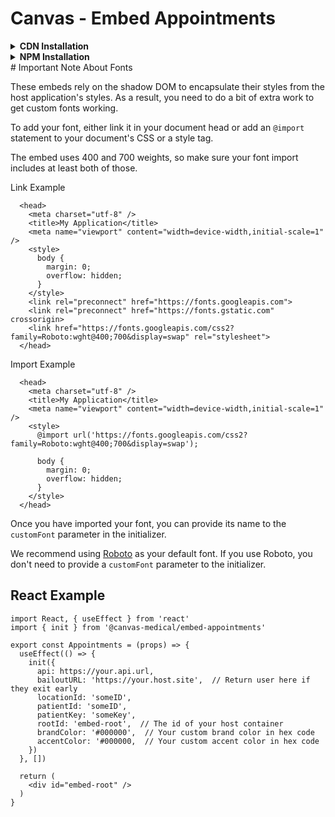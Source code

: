 # Canvas - Embed Appointments

<details>
<summary> <b> CDN Installation </b> </summary>

- Add a host container

```
<div id="embed-root"></div>
```

- Add CDN Link to your application

```
<script src="https://d16rsv1d4y8ohr.cloudfront.net/appointments.js" type="text/javascript"></script>
```

- Add a script tag to initialize application

```
<script type="text/javascript">
  Appointments.init({
    api: https://your.api.url,
    bailoutURL: https://your.host.site,  // Return user here if they exit early
    locationId: 'someID',
    patientId: 'someID',
    patientKey: 'someKey',
    rootId: 'embed-root',  // The id of your host container
    brandColor: '#000000',  // Your custom brand color in hex code
    accentColor: '#000000,  // Your custom accent color in hex code
    fontFamily: "'my font', serif",  // Your custom font. See below.
  })
</script>
```

### Available CDN Versions

V1: https://d16rsv1d4y8ohr.cloudfront.net/appointments.js

</details>
<details>
<summary> <b> NPM Installation </b> </summary>

### Install with prefered package manager

```
  npm i @canvas-medical/embed-appointments --save
```

```
  yarn add @canvas-medical/embed-appointments
```

### Initialize embeds

- Add a host container

```
<div id="embed-root"></div>
```

- Import the initializer

```

import { init } from '@canvas-medical/embed-appointments'

```

- Call the initializer and supply it some config

```
  init({
    api: https://your.api.url,
    bailoutURL: 'https://your.host.site',  // Return user here if they exit early
    locationId: 'someID',
    patientId: 'someID',
    patientKey: 'someKey',
    rootId: 'embed-root',  // The id of your host container
    brandColor: '#000000',  // Your custom brand color in hex code
    accentColor: '#000000,  // Your custom accent color in hex code
    fontFamily: "'my font', serif",  // Your custom font. See below.
  })
```

</details>
# Important Note About Fonts

These embeds rely on the shadow DOM to encapsulate their styles from the host application's styles. As a result, you need to do a bit of extra work to get custom fonts working.

To add your font, either link it in your document head or add an `@import` statement to your document's CSS or a style tag.

The embed uses 400 and 700 weights, so make sure your font import includes at least both of those.

Link Example

```
  <head>
    <meta charset="utf-8" />
    <title>My Application</title>
    <meta name="viewport" content="width=device-width,initial-scale=1" />
    <style>
      body {
        margin: 0;
        overflow: hidden;
      }
    </style>
    <link rel="preconnect" href="https://fonts.googleapis.com">
    <link rel="preconnect" href="https://fonts.gstatic.com" crossorigin>
    <link href="https://fonts.googleapis.com/css2?family=Roboto:wght@400;700&display=swap" rel="stylesheet">
  </head>
```

Import Example

```
  <head>
    <meta charset="utf-8" />
    <title>My Application</title>
    <meta name="viewport" content="width=device-width,initial-scale=1" />
    <style>
      @import url('https://fonts.googleapis.com/css2?family=Roboto:wght@400;700&display=swap');

      body {
        margin: 0;
        overflow: hidden;
      }
    </style>
  </head>
```

Once you have imported your font, you can provide its name to the `customFont` parameter in the initializer.

We recommend using [Roboto](https://fonts.google.com/specimen/Roboto) as your default font. If you use Roboto, you don't need to provide a `customFont` parameter to the initializer.

## React Example

```
import React, { useEffect } from 'react'
import { init } from '@canvas-medical/embed-appointments'

export const Appointments = (props) => {
  useEffect(() => {
    init({
      api: https://your.api.url,
      bailoutURL: 'https://your.host.site',  // Return user here if they exit early
      locationId: 'someID',
      patientId: 'someID',
      patientKey: 'someKey',
      rootId: 'embed-root',  // The id of your host container
      brandColor: '#000000',  // Your custom brand color in hex code
      accentColor: '#000000,  // Your custom accent color in hex code
    })
  }, [])

  return (
    <div id="embed-root" />
  )
}
```
